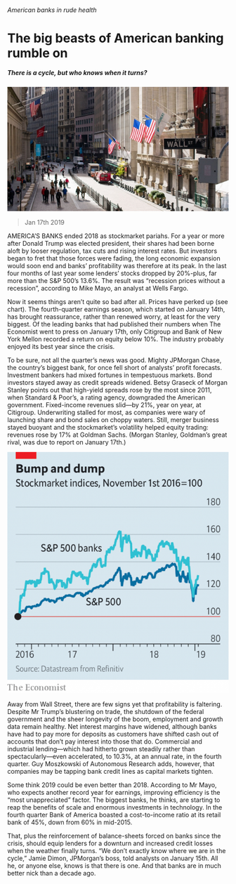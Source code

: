 ###### American banks in rude health

# The big beasts of American banking rumble on 

##### There is a cycle, but who knows when it turns? 

![image](images/20190119_fnp507.jpg) 

> Jan 17th 2019 

 

AMERICA’S BANKS ended 2018 as stockmarket pariahs. For a year or more after Donald Trump was elected president, their shares had been borne aloft by looser regulation, tax cuts and rising interest rates. But investors began to fret that those forces were fading, the long economic expansion would soon end and banks’ profitability was therefore at its peak. In the last four months of last year some lenders’ stocks dropped by 20%-plus, far more than the S&P 500’s 13.6%. The result was “recession prices without a recession”, according to Mike Mayo, an analyst at Wells Fargo. 

Now it seems things aren’t quite so bad after all. Prices have perked up (see chart). The fourth-quarter earnings season, which started on January 14th, has brought reassurance, rather than renewed worry, at least for the very biggest. Of the leading banks that had published their numbers when The Economist went to press on January 17th, only Citigroup and Bank of New York Mellon recorded a return on equity below 10%. The industry probably enjoyed its best year since the crisis. 

To be sure, not all the quarter’s news was good. Mighty JPMorgan Chase, the country’s biggest bank, for once fell short of analysts’ profit forecasts. Investment bankers had mixed fortunes in tempestuous markets. Bond investors stayed away as credit spreads widened. Betsy Graseck of Morgan Stanley points out that high-yield spreads rose by the most since 2011, when Standard & Poor’s, a rating agency, downgraded the American government. Fixed-income revenues slid—by 21%, year on year, at Citigroup. Underwriting stalled for most, as companies were wary of launching share and bond sales on choppy waters. Still, merger business stayed buoyant and the stockmarket’s volatility helped equity trading: revenues rose by 17% at Goldman Sachs. (Morgan Stanley, Goldman’s great rival, was due to report on January 17th.) 

![image](images/20190119_FNC176.png) 

Away from Wall Street, there are few signs yet that profitability is faltering. Despite Mr Trump’s blustering on trade, the shutdown of the federal government and the sheer longevity of the boom, employment and growth data remain healthy. Net interest margins have widened, although banks have had to pay more for deposits as customers have shifted cash out of accounts that don’t pay interest into those that do. Commercial and industrial lending—which had hitherto grown steadily rather than spectacularly—even accelerated, to 10.3%, at an annual rate, in the fourth quarter. Guy Moszkowski of Autonomous Research adds, however, that companies may be tapping bank credit lines as capital markets tighten. 

Some think 2019 could be even better than 2018. According to Mr Mayo, who expects another record year for earnings, improving efficiency is the “most unappreciated” factor. The biggest banks, he thinks, are starting to reap the benefits of scale and enormous investments in technology. In the fourth quarter Bank of America boasted a cost-to-income ratio at its retail bank of 45%, down from 60% in mid-2015. 

That, plus the reinforcement of balance-sheets forced on banks since the crisis, should equip lenders for a downturn and increased credit losses when the weather finally turns. “We don’t exactly know where we are in the cycle,” Jamie Dimon, JPMorgan’s boss, told analysts on January 15th. All he, or anyone else, knows is that there is one. And that banks are in much better nick than a decade ago. 

